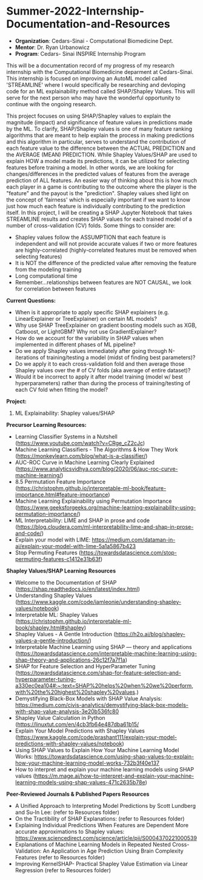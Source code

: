 # Summer-2022-Internship-Documentation-and-Resources
* **Organization**:  Cedars-Sinai - Computational Biomedicine Dept.
* **Mentor**: Dr. Ryan Urbanowicz
* **Program**: Cedars- Sinai INSPIRE Internship Program

This will be a documentation record of my progress of my research internship with the Computational Biomedicine deparment at Cedars-Sinai. This internship is focused on improving an AutoML model called 'STREAMLINE' where I would specifically be researching and devloping code for an ML explainability method called SHAP/Shapley Values. This will serve for the next person who may have the wonderful opportunity to continue with the ongoing research.

This project focuses on using SHAP/Shapley values to explain the magnitude (impact) and significance of feature values in predictions made by the ML. To clarify, SHAP/Shapley values is one of many feature ranking algorithms that are meant to help explain the process in making predictions and this algorithm in particular, serves to understand the contribution of each feature value to the difference between the ACTUAL PREDICTION and the AVERAGE (MEAN) PREDICTION. While Shapley Values/SHAP are used to explain HOW a model made its predictions, it can be utilized for selecting features before training a model. In other words, we are looking for changes/differences in the predicted values of features from the average prediction of ALL features. An easier way of thinking about this is how much each player in a game is contributing to the outcome where the player is the "feature" and the payout is the "prediction". Shapley values shed light on the concept of 'fairness' which is especially important if we want to know just how much each feature is individually contributing to the prediction itself.  In this project, I will be creating a SHAP Jupyter Notebook that takes STREAMLINE results and creates SHAP values for each trained model of a number of cross-validation (CV) folds. Some things to consider are:
* Shapley values follow the ASSUMPTION that each feature is independent and will not provide accurate values if two or more features are highly-correlated (highly-correlated features must be removed when selecting features)
* It is NOT the difference of the predicted value after removing the feature from the modeling training
* Long computational time
* Remember...relationships between features are NOT CAUSAL, we look for correlation between features


**Current Questions:**
  * When is it appropriate to apply specific SHAP explainers (e.g. LinearExplainer or TreeExplainer) on certain ML models?
  * Why use SHAP TreeExplainer on gradient boosting models such as XGB, Catboost, or LightGBM? Why not use GradientExplainer?
  * How do we account for the variability in SHAP values when implemented in different phases of ML pipeline? 
  * Do we apply Shapley values immediately after going through N-iterations of training/testing a model (midst of finding best parameters)?
  * Do we apply it to each cross-validation fold and then average those Shapley values over the # of CV folds (aka average of entire dataset)?
  * Would it be incorrect to apply it after model training (model w/ best hyperparameters) rather than during the process of training/testing of each CV fold when fitting the model?


**Project:**
  1) ML Explainability: Shapley values/SHAP
  

**Precursor Learning Resources:**
  * Learning Classifier Systems in a Nutshell (https://www.youtube.com/watch?v=CRge_cZ2cJc)
  * Machine Learning Classifiers - The Algorithms & How They Work (https://monkeylearn.com/blog/what-is-a-classifier/)
  * AUC-ROC Curve in Machine Learning Clearly Explained (https://www.analyticsvidhya.com/blog/2020/06/auc-roc-curve-machine-learning/)
  * 8.5 Permutation Feature Importance (https://christophm.github.io/interpretable-ml-book/feature-importance.html#feature-importance)
  * Machine Learning Explainability using Permutation Importance (https://www.geeksforgeeks.org/machine-learning-explainability-using-permutation-importance/)
  * ML Interpretability: LIME and SHAP in prose and code (https://blog.cloudera.com/ml-interpretability-lime-and-shap-in-prose-and-code/)
  * Explain your model with LIME: https://medium.com/dataman-in-ai/explain-your-model-with-lime-5a1a5867b423
  * Stop Permuting Features (https://towardsdatascience.com/stop-permuting-features-c1412e31b63f)
  
  **Shapley Values/SHAP Learning Resources**
  * Welcome to the Documentation of SHAP (https://shap.readthedocs.io/en/latest/index.html)
  * Understanding Shapley Values (https://www.kaggle.com/code/iamleonie/understanding-shapley-values/notebook)
  * Interpretable ML: Shapley Values (https://christophm.github.io/interpretable-ml-book/shapley.html#shapley)
  * Shapley Values - A Gentle Introduction (https://h2o.ai/blog/shapley-values-a-gentle-introduction/)
  * Interpretable Machine Learning using SHAP — theory and applications (https://towardsdatascience.com/interpretable-machine-learning-using-shap-theory-and-applications-26c12f7a7f1a)
  * SHAP for Feature Selection and HyperParameter Tuning (https://towardsdatascience.com/shap-for-feature-selection-and-hyperparameter-tuning-a330ec0ea104#:~:text=SHAP%20helps%20when%20we%20perform,with%20the%20highest%20shapley%20values.)
  * Demystifying Black-Box Models with SHAP Value Analysis: https://medium.com/civis-analytics/demystifying-black-box-models-with-shap-value-analysis-3e20b536fc80
  * Shapley Value Calculation in Python (https://linuxtut.com/en/4cb3fb64e487dba61b15/
  * Explain Your Model Predictions with Shapley Values (https://www.kaggle.com/code/prashant111/explain-your-model-predictions-with-shapley-values/notebook)
  * Using SHAP Values to Explain How Your Machine Learning Model Works: https://towardsdatascience.com/using-shap-values-to-explain-how-your-machine-learning-model-works-732b3f40e137
  * How to interpret and explain your machine learning models using SHAP values (https://m.mage.ai/how-to-interpret-and-explain-your-machine-learning-models-using-shap-values-471c2635b78e)
    
        
  **Peer-Reviewed Journals & Published Papers Resources**
  * A Unified Approach to Interpreting Model Predictions by Scott Lundberg and Su-In Lee: (refer to Resources folder)
  * On the Tractibility of SHAP Explanations: (refer to Resources folder)
  * Explaining Individual Predictions When Features are Dependent More accurate approximations to Shapley values: https://www.sciencedirect.com/science/article/pii/S0004370221000539
  * Explanations of Machine Learning Models in Repeated Nested Cross-Validation: An Application in Age Prediction Using Brain Complexity Features (refer to Resources folder)
  * Improving KernelSHAP- Practical Shapley Value Estimation via Linear Regression (refer to Resources folder)
